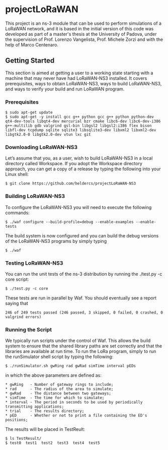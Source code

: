 # projectLoRaWAN

This project is an ns-3 module that can be used to perform simulations of a LoRaWAN network, and it is based in the initial version of this code was developed as part of a master's thesis at the University of Padova, under the supervision of Prof. Lorenzo Vangelista, Prof. Michele Zorzi and with the help of Marco Centenaro.

## Getting Started ##

This section is aimed at getting a user to a working state starting with a machine that may never have had LoRaWAN-NS3 installed. It covers prerequisites, ways to obtain LoRaWAN-NS3, ways to build LoRaWAN-NS3, and ways to verify your build and run LoRaWAN program.

### Prerequisites ###
```
$ sudo apt-get update
$ sudo apt-get -y install gcc g++ python gcc g++ python python-dev qt4-dev-tools libqt4-dev mercurial bzr cmake libc6-dev libc6-dev-i386 g++-multilib gdb valgrind gsl-bin libgsl2 libgsl2:i386 flex bison libfl-dev tcpdump sqlite sqlite3 libsqlite3-dev libxml2 libxml2-dev libgtk2.0-0 libgtk2.0-dev vtun lxc git
```

### Downloading LoRaWAN-NS3 ###

Let’s assume that you, as a user, wish to build LoRaWAN-NS3 in a local directory called Workspace. If you adopt the Workspace directory approach, you can get a copy of a release by typing the following into your Linux shell:
```
$ git clone https://github.com/heldercs/projectLoRaWAN-NS3
```

### Building LoRaWAN-NS3 ###

To configure the LoRaWAN-NS3 you will need to execute the following commands:
```
$ ./waf configure --build-profile=debug --enable-examples --enable-tests
```
The build system is now configured and you can build the debug versions of the LoRaWAN-NS3 programs by simply typing
```
$ ./waf
```

### Testing LoRaWAN-NS3 ###

You can run the unit tests of the ns-3 distribution by running the ./test.py -c core script:
```
$ ./test.py -c core
```
These tests are run in parallel by Waf. You should eventually see a report saying that
```
246 of 249 tests passed (246 passed, 3 skipped, 0 failed, 0 crashed, 0 valgrind errors)
```
### Running the Script ###

We typically run scripts under the control of Waf. This allows the build system to ensure that the shared library paths are set correctly and that the libraries are available at run time. To run the LoRa program, simply to run the runSimulator shell script by typing the following:
```
$ ./runSimulator.sh gwRing rad gwRad simTime interval pEDs
```
in which the above parameters are defined as:
```
* gwRing   - Number of gateway rings to include;
* rad      - The radius of the area to simulate;
* gwRad    - The distance between two gateways;
* simTime  - The time for which to simulate;
* interval - The period in seconds to be used by periodically transmitting applications;
* trial    - The results directory; 
* pED      - Whether or not to print a file containing the ED's positions;
```
The results will be placed in TestReult:
```
$ ls TestResult/
$ test0  test1  test2  test3  test4  test5

```
